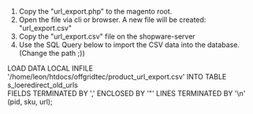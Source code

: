 1. Copy the "url_export.php" to the magento root.
2. Open the file via cli or browser. A new file will be created: "url_export.csv"
3. Copy the "url_export.csv" file on the shopware-server
4. Use the SQL Query below to import the CSV data into the database. (Change the path ;))

LOAD DATA LOCAL INFILE  
'/home/leon/htdocs/offgridtec/product_url_export.csv'
INTO TABLE s_loeredirect_old_urls  
FIELDS TERMINATED BY ',' 
ENCLOSED BY '"'
LINES TERMINATED BY '\n'
(pid, sku, url);